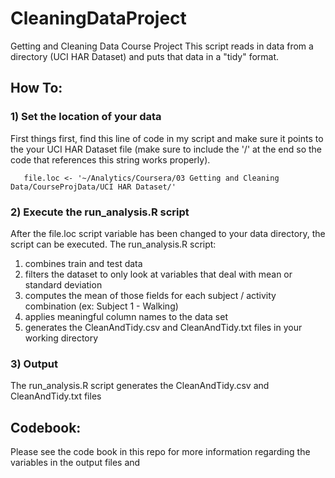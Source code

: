 # CleaningDataProject

Getting and Cleaning Data Course Project 
This script reads in data from a directory (UCI HAR Dataset) and puts that data in a "tidy" format.

## How To:

### 1) Set the location of your data
First things first, find this line of code in my script and make sure it points to the your UCI HAR Dataset file (make sure to include the '/' at the end so the code that references this string works properly).

       file.loc <- '~/Analytics/Coursera/03 Getting and Cleaning Data/CourseProjData/UCI HAR Dataset/'

### 2) Execute the run_analysis.R script

After the file.loc script variable has been changed to your data directory, the script can be executed.
The run_analysis.R script: 
1. combines train and test data
2. filters the dataset to only look at variables that deal with mean or standard deviation
3. computes the mean of those fields for each subject / activity combination (ex: Subject 1 - Walking)
4. applies meaningful column names to the data set
5. generates the CleanAndTidy.csv and CleanAndTidy.txt files in your working directory

### 3) Output 

The run_analysis.R script generates the CleanAndTidy.csv and CleanAndTidy.txt files

## Codebook:

Please see the code book in this repo for more information regarding the variables in the output files and 

